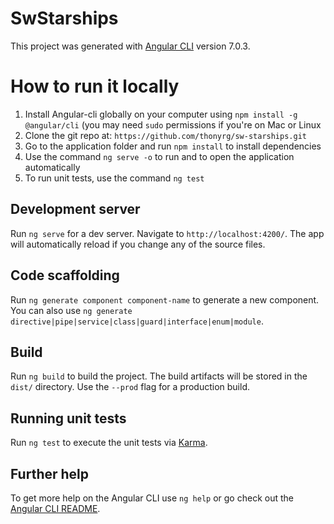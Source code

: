 # SwStarships

This project was generated with [Angular CLI](https://github.com/angular/angular-cli) version 7.0.3.

# How to run it locally

1) Install Angular-cli globally on your computer using `npm install -g @angular/cli` (you may need `sudo` permissions if you're on Mac or Linux
2) Clone the git repo at: `https://github.com/thonyrg/sw-starships.git`
3) Go to the application folder and run `npm install` to install dependencies
4) Use the command `ng serve -o` to run and to open the application automatically
5) To run unit tests, use the command `ng test`

## Development server

Run `ng serve` for a dev server. Navigate to `http://localhost:4200/`. The app will automatically reload if you change any of the source files.

## Code scaffolding

Run `ng generate component component-name` to generate a new component. You can also use `ng generate directive|pipe|service|class|guard|interface|enum|module`.

## Build

Run `ng build` to build the project. The build artifacts will be stored in the `dist/` directory. Use the `--prod` flag for a production build.

## Running unit tests

Run `ng test` to execute the unit tests via [Karma](https://karma-runner.github.io).

## Further help

To get more help on the Angular CLI use `ng help` or go check out the [Angular CLI README](https://github.com/angular/angular-cli/blob/master/README.md).
